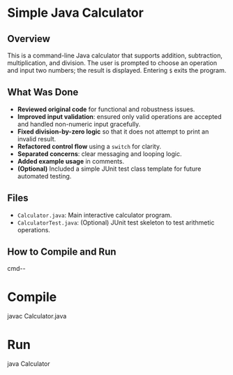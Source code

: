 # Simple Java Calculator

## Overview
This is a command-line Java calculator that supports addition, subtraction, multiplication, and division. The user is prompted to choose an operation and input two numbers; the result is displayed. Entering `$` exits the program.

## What Was Done
- **Reviewed original code** for functional and robustness issues.
- **Improved input validation**: ensured only valid operations are accepted and handled non-numeric input gracefully.
- **Fixed division-by-zero logic** so that it does not attempt to print an invalid result.
- **Refactored control flow** using a `switch` for clarity.
- **Separated concerns**: clear messaging and looping logic.
- **Added example usage** in comments.
- **(Optional)** Included a simple JUnit test class template for future automated testing.

## Files
- `Calculator.java`: Main interactive calculator program.
- `CalculatorTest.java`: (Optional) JUnit test skeleton to test arithmetic operations.

## How to Compile and Run
cmd--
# Compile 
javac Calculator.java

# Run
java Calculator
